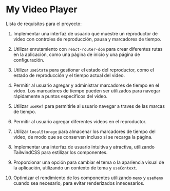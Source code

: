 # My Video Player

Lista de requisitos para el proyecto:

1. Implementar una interfaz de usuario que muestre un reproductor de video con controles de reproducción, pausa y marcadores de tiempo.

2. Utilizar enrutamiento con `react-router-dom` para crear diferentes rutas en la aplicación, como una página de inicio y una página de configuración.

3. Utilizar `useState` para gestionar el estado del reproductor, como el estado de reproducción y el tiempo actual del video.

4. Permitir al usuario agregar y administrar marcadores de tiempo en el video. Los marcadores de tiempo pueden ser utilizados para navegar rápidamente a puntos específicos del video.

5. Utilizar `useRef` para permitirle al usuario navegar a traves de las marcas de tiempo.

6. Permitir al usuario agregar diferentes videos en el reproductor.

7. Utilizar `localStorage` para almacenar los marcadores de tiempo del video, de modo que se conserven incluso si se recarga la página.

8. Implementar una interfaz de usuario intuitiva y atractiva, utilizando TailwindCSS para estilizar los componentes.

9. Proporcionar una opción para cambiar el tema o la apariencia visual de la aplicación, utilizando un contexto de tema y `useContext`.

10. Optimizar el rendimiento de los componentes utilizando `memo` y `useMemo` cuando sea necesario, para evitar renderizados innecesarios.